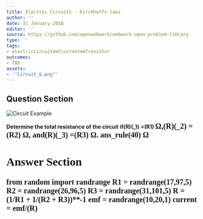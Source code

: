 ```yaml
---
title: Electric Circuits - Kirchhoffs laws
author: ''
date: 31 January 2018
editor: ''
source: https://github.com/openwebwork/webwork-open-problem-library
type: ''
tags:
- electriccircuitemfcurrentemfresistor
outcomes:
- TBD
assets:
- '"Circuit_6.png"'
---
```


## Question Section 

![Circuit Example]("Circuit_6.png")

<b>
Determine the total resistance of the circuit if(R)(_1) =(R1) <span style="font-family: 'Times'; font-size: 20px";>&Omega;<span>,(R)(_2) =(R2) <span style="font-family: 'Times'; font-size: 20px";>&Omega;<span>, and(R)(_3) =(R3) <span style="font-family: 'Times'; font-size: 20px";>&Omega;<span>.
ans_rule(40) <span style="font-family: 'Times'; font-size: 20px";>&Omega;<span>



## Answer Section

from random import randrange
R1 = randrange(17,97,5)
R2 = randrange(26,96,5)
R3 = randrange(31,101,5)
R = (1/R1 + 1/(R2 + R3))**-1
emf = randrange(10,20,1)
current = emf/(R)